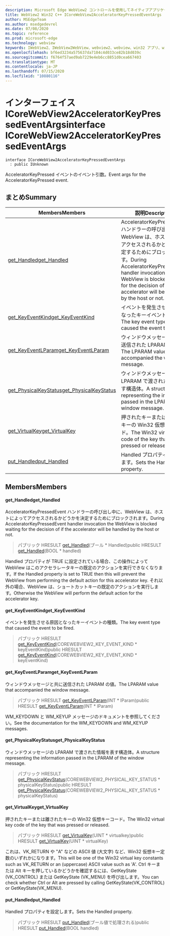 ```yaml
---
description: Microsoft Edge WebView2 コントロールを使用してネイティブアプリケーションに web 技術 (HTML、CSS、JavaScript) を埋め込む
title: WebView2 Win32 C++ ICoreWebView2AcceleratorKeyPressedEventArgs
author: MSEdgeTeam
ms.author: msedgedevrel
ms.date: 07/08/2020
ms.topic: reference
ms.prod: microsoft-edge
ms.technology: webview
keywords: IWebView2、IWebView2WebView、webview2、webview、win32 アプリ、win32、edge、ICoreWebView2、ICoreWebView2Controller、browser control、edge html、ICoreWebView2AcceleratorKeyPressedEventArgs
ms.openlocfilehash: bf6ed3234a575637da7104c4d033ce82b18d039c
ms.sourcegitcommit: f6764f57aed9ab7229e4eb6cc8851d0cea667403
ms.translationtype: MT
ms.contentlocale: ja-JP
ms.lasthandoff: 07/15/2020
ms.locfileid: "10880116"
---
```

# <span data-ttu-id="456d4-104">インターフェイス ICoreWebView2AcceleratorKeyPressedEventArgs</span><span class="sxs-lookup"><span data-stu-id="456d4-104">interface ICoreWebView2AcceleratorKeyPressedEventArgs</span></span> 

```
interface ICoreWebView2AcceleratorKeyPressedEventArgs
  : public IUnknown
```

<span data-ttu-id="456d4-105">AcceleratorKeyPressed イベントのイベント引数。</span><span class="sxs-lookup"><span data-stu-id="456d4-105">Event args for the AcceleratorKeyPressed event.</span></span>

## <span data-ttu-id="456d4-106">まとめ</span><span class="sxs-lookup"><span data-stu-id="456d4-106">Summary</span></span>

 <span data-ttu-id="456d4-107">Members</span><span class="sxs-lookup"><span data-stu-id="456d4-107">Members</span></span>                        | <span data-ttu-id="456d4-108">説明</span><span class="sxs-lookup"><span data-stu-id="456d4-108">Descriptions</span></span>
--------------------------------|---------------------------------------------
[<span data-ttu-id="456d4-109">get_Handled</span><span class="sxs-lookup"><span data-stu-id="456d4-109">get_Handled</span></span>](#get_handled) | <span data-ttu-id="456d4-110">AcceleratorKeyPressedEvent ハンドラーの呼び出し中に、WebView は、ホストによってアクセスされるかどうかを決定するためにブロックされます。</span><span class="sxs-lookup"><span data-stu-id="456d4-110">During AcceleratorKeyPressedEvent handler invocation the WebView is blocked waiting for the decision of if the accelerator will be handled by the host or not.</span></span>
[<span data-ttu-id="456d4-111">get_KeyEventKind</span><span class="sxs-lookup"><span data-stu-id="456d4-111">get_KeyEventKind</span></span>](#get_keyeventkind) | <span data-ttu-id="456d4-112">イベントを発生させる原因となったキーイベントの種類。</span><span class="sxs-lookup"><span data-stu-id="456d4-112">The key event type that caused the event to be fired.</span></span>
[<span data-ttu-id="456d4-113">get_KeyEventLParam</span><span class="sxs-lookup"><span data-stu-id="456d4-113">get_KeyEventLParam</span></span>](#get_keyeventlparam) | <span data-ttu-id="456d4-114">ウィンドウメッセージと共に送信された LPARAM の値。</span><span class="sxs-lookup"><span data-stu-id="456d4-114">The LPARAM value that accompanied the window message.</span></span>
[<span data-ttu-id="456d4-115">get_PhysicalKeyStatus</span><span class="sxs-lookup"><span data-stu-id="456d4-115">get_PhysicalKeyStatus</span></span>](#get_physicalkeystatus) | <span data-ttu-id="456d4-116">ウィンドウメッセージの LPARAM で渡された情報を表す構造体。</span><span class="sxs-lookup"><span data-stu-id="456d4-116">A structure representing the information passed in the LPARAM of the window message.</span></span>
[<span data-ttu-id="456d4-117">get_VirtualKey</span><span class="sxs-lookup"><span data-stu-id="456d4-117">get_VirtualKey</span></span>](#get_virtualkey) | <span data-ttu-id="456d4-118">押されたキーまたは離されたキーの Win32 仮想キーコード。</span><span class="sxs-lookup"><span data-stu-id="456d4-118">The Win32 virtual key code of the key that was pressed or released.</span></span>
[<span data-ttu-id="456d4-119">put_Handled</span><span class="sxs-lookup"><span data-stu-id="456d4-119">put_Handled</span></span>](#put_handled) | <span data-ttu-id="456d4-120">Handled プロパティを設定します。</span><span class="sxs-lookup"><span data-stu-id="456d4-120">Sets the Handled property.</span></span>

## <span data-ttu-id="456d4-121">Members</span><span class="sxs-lookup"><span data-stu-id="456d4-121">Members</span></span>

#### <span data-ttu-id="456d4-122">get_Handled</span><span class="sxs-lookup"><span data-stu-id="456d4-122">get_Handled</span></span> 

<span data-ttu-id="456d4-123">AcceleratorKeyPressedEvent ハンドラーの呼び出し中に、WebView は、ホストによってアクセスされるかどうかを決定するためにブロックされます。</span><span class="sxs-lookup"><span data-stu-id="456d4-123">During AcceleratorKeyPressedEvent handler invocation the WebView is blocked waiting for the decision of if the accelerator will be handled by the host or not.</span></span>

> <span data-ttu-id="456d4-124">パブリック HRESULT [get_Handled](#get_handled)(ブール \* Handled)</span><span class="sxs-lookup"><span data-stu-id="456d4-124">public HRESULT [get_Handled](#get_handled)(BOOL \* handled)</span></span>

<span data-ttu-id="456d4-125">Handled プロパティが TRUE に設定されている場合、この操作によって WebView はこのアクセラレータキーの既定のアクションを実行できなくなります。</span><span class="sxs-lookup"><span data-stu-id="456d4-125">If the Handled property is set to TRUE then this will prevent the WebView from performing the default action for this accelerator key.</span></span> <span data-ttu-id="456d4-126">それ以外の場合、WebView は、ショートカットキーの既定のアクションを実行します。</span><span class="sxs-lookup"><span data-stu-id="456d4-126">Otherwise the WebView will perform the default action for the accelerator key.</span></span>

#### <span data-ttu-id="456d4-127">get_KeyEventKind</span><span class="sxs-lookup"><span data-stu-id="456d4-127">get_KeyEventKind</span></span> 

<span data-ttu-id="456d4-128">イベントを発生させる原因となったキーイベントの種類。</span><span class="sxs-lookup"><span data-stu-id="456d4-128">The key event type that caused the event to be fired.</span></span>

> <span data-ttu-id="456d4-129">パブリック HRESULT [get_KeyEventKind](#get_keyeventkind)(COREWEBVIEW2_KEY_EVENT_KIND \* keyEventKind)</span><span class="sxs-lookup"><span data-stu-id="456d4-129">public HRESULT [get_KeyEventKind](#get_keyeventkind)(COREWEBVIEW2_KEY_EVENT_KIND \* keyEventKind)</span></span>

#### <span data-ttu-id="456d4-130">get_KeyEventLParam</span><span class="sxs-lookup"><span data-stu-id="456d4-130">get_KeyEventLParam</span></span> 

<span data-ttu-id="456d4-131">ウィンドウメッセージと共に送信された LPARAM の値。</span><span class="sxs-lookup"><span data-stu-id="456d4-131">The LPARAM value that accompanied the window message.</span></span>

> <span data-ttu-id="456d4-132">パブリック HRESULT [get_KeyEventLParam](#get_keyeventlparam)(INT \* lParam)</span><span class="sxs-lookup"><span data-stu-id="456d4-132">public HRESULT [get_KeyEventLParam](#get_keyeventlparam)(INT \* lParam)</span></span>

<span data-ttu-id="456d4-133">WM_KEYDOWN と WM_KEYUP メッセージのドキュメントを参照してください。</span><span class="sxs-lookup"><span data-stu-id="456d4-133">See the documentation for the WM_KEYDOWN and WM_KEYUP messages.</span></span>

#### <span data-ttu-id="456d4-134">get_PhysicalKeyStatus</span><span class="sxs-lookup"><span data-stu-id="456d4-134">get_PhysicalKeyStatus</span></span> 

<span data-ttu-id="456d4-135">ウィンドウメッセージの LPARAM で渡された情報を表す構造体。</span><span class="sxs-lookup"><span data-stu-id="456d4-135">A structure representing the information passed in the LPARAM of the window message.</span></span>

> <span data-ttu-id="456d4-136">パブリック HRESULT [get_PhysicalKeyStatus](#get_physicalkeystatus)(COREWEBVIEW2_PHYSICAL_KEY_STATUS \* physicalKeyStatus)</span><span class="sxs-lookup"><span data-stu-id="456d4-136">public HRESULT [get_PhysicalKeyStatus](#get_physicalkeystatus)(COREWEBVIEW2_PHYSICAL_KEY_STATUS \* physicalKeyStatus)</span></span>

#### <span data-ttu-id="456d4-137">get_VirtualKey</span><span class="sxs-lookup"><span data-stu-id="456d4-137">get_VirtualKey</span></span> 

<span data-ttu-id="456d4-138">押されたキーまたは離されたキーの Win32 仮想キーコード。</span><span class="sxs-lookup"><span data-stu-id="456d4-138">The Win32 virtual key code of the key that was pressed or released.</span></span>

> <span data-ttu-id="456d4-139">パブリック HRESULT [get_VirtualKey](#get_virtualkey)(UINT \* virtualkey)</span><span class="sxs-lookup"><span data-stu-id="456d4-139">public HRESULT [get_VirtualKey](#get_virtualkey)(UINT \* virtualKey)</span></span>

<span data-ttu-id="456d4-140">これは、VK_RETURN や "A" などの ASCII 値 (大文字) など、Win32 仮想キー定数のいずれかになります。</span><span class="sxs-lookup"><span data-stu-id="456d4-140">This will be one of the Win32 virtual key constants such as VK_RETURN or an (uppercase) ASCII value such as 'A'.</span></span> <span data-ttu-id="456d4-141">Ctrl キーまたは Alt キーを押しているかどうかを確認するには、GetKeyState (VK_CONTROL) または GetKeyState (VK_MENU) を呼び出します。</span><span class="sxs-lookup"><span data-stu-id="456d4-141">You can check whether Ctrl or Alt are pressed by calling GetKeyState(VK_CONTROL) or GetKeyState(VK_MENU).</span></span>

#### <span data-ttu-id="456d4-142">put_Handled</span><span class="sxs-lookup"><span data-stu-id="456d4-142">put_Handled</span></span> 

<span data-ttu-id="456d4-143">Handled プロパティを設定します。</span><span class="sxs-lookup"><span data-stu-id="456d4-143">Sets the Handled property.</span></span>

> <span data-ttu-id="456d4-144">パブリック HRESULT [put_Handled](#put_handled)(ブール値で処理される)</span><span class="sxs-lookup"><span data-stu-id="456d4-144">public HRESULT [put_Handled](#put_handled)(BOOL handled)</span></span>

